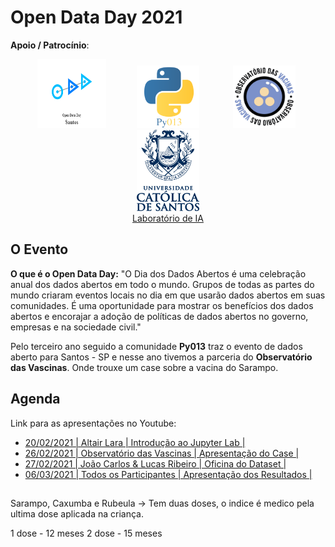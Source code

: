 # Open Data Day 2021

__Apoio / Patrocínio__:
<div style="text-align: center">
<div style="width: 150px; display: inline-block;">
    <a href="https://opendataday.org">
        <img src="./imagens/logo_open_data.png" style="width:110px;height:110px;">
    </a>                                           
</div>

<div style="width: 150px; display: inline-block;">
    <a href="https://www.linkedin.com/company/py013/">
        <img src="./imagens/logo_py013.png" style="width:100px;height:100px;"> 
    </a>
    
</div>

<div style="width: 150px; display: inline-block;">
    <a href="https://www.observatoriodasvacinas.com.br/">
        <img src="./imagens/observatorio_vacinas.jpeg" style="width:100px;height:100px;">
    </a>
</div>

<div style="width: 150px; display: inline-block;">
    <a href="https://www.unisantos.br/pesquisa/laboratorios/laboratorios-do-ipeci/laboratorio-de-inteligencia-artificial/">
        <img src="./imagens/unisantos-vertical.png" style="width:100px;height:130px;">
        <figcaption>Laboratório de IA</figcaption>
    </a>
</div>
</div>

## __O Evento__

__O que é o Open Data Day:__ "O Dia dos Dados Abertos é uma celebração anual dos dados abertos em todo o mundo. Grupos de todas as partes do mundo criaram eventos locais no dia em que usarão dados abertos em suas comunidades. É uma oportunidade para mostrar os benefícios dos dados abertos e encorajar a adoção de políticas de dados abertos no governo, empresas e na sociedade civil."

Pelo terceiro ano seguido a comunidade __Py013__ traz o evento de dados aberto para Santos - SP e nesse ano tivemos a parceria do __Observatório das Vascinas__. Onde trouxe um case sobre a vacina do Sarampo.

## __Agenda__

Link para as apresentações no Youtube:

* [20/02/2021 | Altair Lara | Introdução ao Jupyter Lab |](https://www.youtube.com/watch?v=ps6u-Yw54_o)
* [26/02/2021 | Observatório das Vascinas | Apresentação do Case |](https://www.youtube.com/watch?v=hsdQLRB_vDU)
* [27/02/2021 | João Carlos & Lucas Ribeiro | Oficina do Dataset |]()
* [06/03/2021 | Todos os Participantes | Apresentação dos Resultados |]()


## 

Sarampo, Caxumba e Rubeula -> Tem duas doses, o indice é medico pela ultima dose aplicada na criança.

1 dose - 12 meses
2 dose - 15 meses